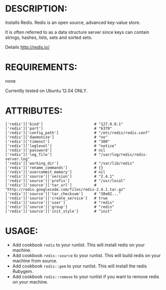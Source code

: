 # DESCRIPTION:

Installs Redis. Redis is an open source, advanced key-value store.

It is often referred to as a data structure server since keys can contain strings, hashes, lists, sets and sorted sets.

Details http://redis.io/

# REQUIREMENTS:

none

Currently tested on Ubuntu 12.04 ONLY.

# ATTRIBUTES:

    ['redis']['bind']                       # "127.0.0.1"
    ['redis']['port']                       # "6379"
    ['redis']['config_path']                # "/etc/redis/redis.conf"
    ['redis']['daemonize']                  # "no"
    ['redis']['timeout']                    # "300"
    ['redis']['loglevel']                   # "notice"
    ['redis']['password']                   # nil
    ['redis']['log_file']                   # "/var/log/redis/redis-server.log"
    ['redis']['working_dir']                # "/var/lib/redis"
    ['redis']['rename_commands']            # {}
    ['redis']['overcommit_memory']          # nil
    ['redis']['source']['version']          # "2.4.1"
    ['redis']['source']['prefix']           # "/usr/local"
    ['redis']['source']['tar_url']          # "http://redis.googlecode.com/files/redis-2.4.1.tar.gz"
    ['redis']['source']['tar_checksum']     # "38e02..."
    ['redis']['source']['create_service']   # true
    ['redis']['source']['user']             # "redis"
    ['redis']['source']['group']            # "redis"
    ['redis']['source']['init_style']       # "init"

# USAGE:

* Add cookbook ``redis`` to your runlist. This will install redis on your machine.
* Add cookbook ``redis::source`` to your runlist. This will build redis on your machine from source.
* Add cookbook ``redis::gem`` to your runlist. This will install the redis Rubygem.
* Add cookbook ``redis::remove`` to your runlist if you want to remove redis on your machine.
